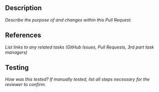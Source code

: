 ## Description

_Describe the purpose of and changes within this Pull Request._

## References

_List links to any related tasks (GitHub Issues, Pull Requests, 3rd part task managers)_

## Testing

_How was this tested? If manually tested, list all steps necessary for the reviewer to confirm._

